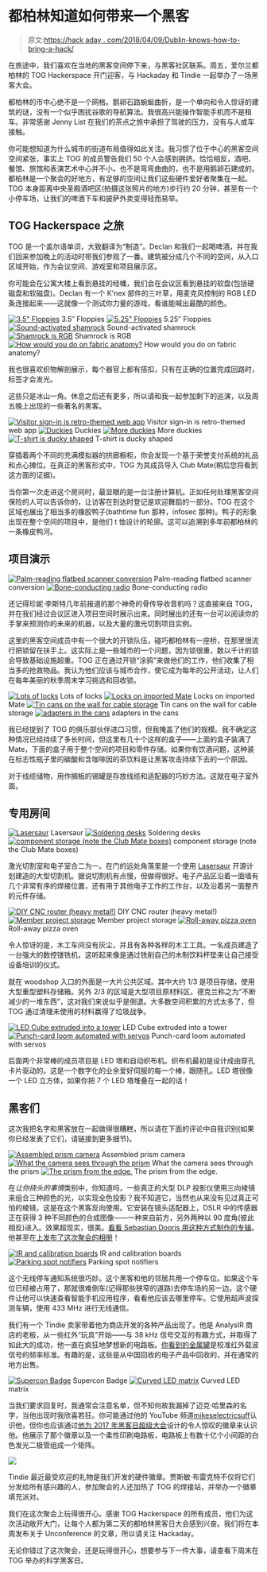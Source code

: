 # 都柏林知道如何带来一个黑客

> 原文:[https://hack aday . com/2018/04/09/Dublin-knows-how-to-bring-a-hack/](https://hackaday.com/2018/04/09/dublin-knows-how-to-bring-a-hack/)

在旅途中，我们喜欢在当地的黑客空间停下来，与黑客社区联系。周五，爱尔兰都柏林的 TOG Hackerspace 开门迎客，与 Hackaday 和 Tindie 一起举办了一场黑客大会。

都柏林的市中心绝不是一个网格。鹅卵石路蜿蜒曲折，是一个单向和令人惊讶的建筑的谜，没有一个似乎困扰谷歌的导航算法。我很高兴能操作智能手机而不是租车。非常感谢 Jenny List 在我们的茶点之旅中承担了驾驶的压力，没有与人或车接触。

你可能想知道为什么城市的街道布局值得如此关注。我习惯了位于中心的黑客空间空间紧张，事实上 TOG 的成员警告我们 50 个人会感到拥挤。恰恰相反，酒吧、餐馆、旅馆和表演艺术中心并不小，也不是弯弯曲曲的，也不是用鹅卵石建成的。都柏林是一个聚会的好地方，有足够的空间让我们这些硬件爱好者聚集在一起。TOG 本身距离中央圣殿酒吧区(拍摄这张照片的地方)步行约 20 分钟，甚至有一个小停车场，让我们的啤酒下车和披萨外卖变得轻而易举。

## TOG Hackerspace 之旅

TOG 是一个盖尔语单词，大致翻译为“制造”。Declan 和我们一起喝啤酒，并在我们回来参加晚上的活动时带我们参观了一番。建筑被分成几个不同的空间，从入口区域开始，作为会议空间、游戏室和项目展示区。

你可能会在公寓大楼上看到悬挂的经幡，我们会在会议区看到悬挂的软盘(包括硬磁盘和软磁盘)。Declan 有一个 K'nex 部件的三叶草，用麦克风控制的 RGB LED 条连接起来——这就像一个测试你力量的游戏，看谁能喊出最酷的颜色。

 [![3.5" Floppies](../Images/3a4c8a827729c97064ce8cebb54a0fd7.png "tog-floppies-1")](https://hackaday.com/2018/04/09/dublin-knows-how-to-bring-a-hack/tog-floppies-1/) 3.5″ Floppies [![5.25" Floppies](../Images/323dbf2745c8285d07bd55462ade470e.png "tog-floppies-2")](https://hackaday.com/2018/04/09/dublin-knows-how-to-bring-a-hack/tog-floppies-2/) 5.25″ Floppies [![Sound-activated shamrock](../Images/2539455d2df1d94911796dd67f7a9aca.png "tog-shamrock-red")](https://hackaday.com/2018/04/09/dublin-knows-how-to-bring-a-hack/tog-shamrock-red/) Sound-activated shamrock [![Shamrock is RGB](../Images/353cbf87e9dabd777e367ffcf3bc40ba.png "tog-shamrock-green")](https://hackaday.com/2018/04/09/dublin-knows-how-to-bring-a-hack/tog-shamrock-green/) Shamrock is RGB [![How would you do on fabric anatomy?](../Images/1abb3de64e3b7e70bff98f5e9955c0d6.png "tog-fabrick-anatomy")](https://hackaday.com/2018/04/09/dublin-knows-how-to-bring-a-hack/tog-fabrick-anatomy/) How would you do on fabric anatomy?

我也很喜欢织物解剖展示，每个器官上都有搭扣，只有在正确的位置完成回路时，标签才会发光。

这些只是冰山一角。休息之后还有更多，所以请和我一起参加剩下的巡演，以及周五晚上出现的一些著名的黑客。

 [![Visitor sign-in is retro-themed web app](../Images/527b898cd55934b99edc40e858bc188d.png "tog-checkin")](https://hackaday.com/2018/04/09/dublin-knows-how-to-bring-a-hack/tog-checkin/) Visitor sign-in is retro-themed web app [![Duckies](../Images/6f6f9acf2c52be0d2534923d2f058664.png "tog-duckies-2")](https://hackaday.com/2018/04/09/dublin-knows-how-to-bring-a-hack/tog-duckies-2/) Duckies [![More duckies](../Images/eb47cd4d8d250cbac29f43825c165746.png "tog-duckies-1")](https://hackaday.com/2018/04/09/dublin-knows-how-to-bring-a-hack/tog-duckies-1/) More duckies [![T-shirt is ducky shaped](../Images/39262a3bdc69ccc86450abb98cbd66e6.png "tog-ducky-shirt-1")](https://hackaday.com/2018/04/09/dublin-knows-how-to-bring-a-hack/tog-ducky-shirt-1/) T-shirt is ducky shaped

穿插着两个不同的充满模拟器的拱廊橱柜，你会发现一个基于荣誉支付系统的礼品和点心摊位。在真正的黑客形式中，TOG 为其成员导入 Club Mate(稍后您将看到这方面的证据)。

当你第一次走进这个房间时，最显眼的是一台注册计算机。正如任何处理黑客空间保险的人可以告诉你的，让访客在到达时登记是欢迎舞蹈的一部分。TOG 在这个区域也展出了相当多的橡胶鸭子(bathtime fun 那种，infosec 那种)。鸭子的形象出现在整个空间的项目中，是他们 t 恤设计的轮廓。这可以追溯到多年前都柏林的一条橡皮鸭河。

## 项目演示

 [![Palm-reading flatbed scanner conversion](../Images/0a5969b4718c0f2a5f82fbb35e54ac25.png "tog-palm-reader-2")](https://hackaday.com/2018/04/09/dublin-knows-how-to-bring-a-hack/tog-palm-reader-2/) Palm-reading flatbed scanner conversion [![Bone-conducting radio](../Images/04d91c9b47eb4e93c3149cfbb881859a.png "tog-skull-radio")](https://hackaday.com/2018/04/09/dublin-knows-how-to-bring-a-hack/tog-skull-radio/) Bone-conducting radio

还记得珍妮·李斯特几年前报道的那个神奇的骨传导收音机吗？这直接来自 TOG，并在我们经过会议区进入项目空间时展示出来。同时展出的还有一台可以阅读你的手掌来预测你的未来的机器，以及大量的激光切割项目实例。

这里的黑客空间成员中有一个很大的开锁队伍，碰巧都柏林有一座桥，在那里很流行把锁留在扶手上。这实际上是一些城市的一个问题，因为锁很重，数以千计的锁会导致基础设施超重。TOG 正在通过开锁“涂鸦”来做他们的工作，他们收集了相当多的抢救物品。我认为他们应该与城市合作，使它成为每年的公开活动，让人们在每年美丽的秋季周末学习挑选和回收锁。

 [![Lots of locks](../Images/7e8c5471045b9f92d4ba94f7ec290f59.png "tog-locks-1")](https://hackaday.com/2018/04/09/dublin-knows-how-to-bring-a-hack/tog-locks-1/) Lots of locks [![Locks on imported Mate](../Images/02172ad1d5f0def65692f848d82184f3.png "tog-locks-2")](https://hackaday.com/2018/04/09/dublin-knows-how-to-bring-a-hack/tog-locks-2/) Locks on imported Mate [![Tin cans on the wall for cable storage](../Images/e5506fbe7cbe3b0073b4ea45b1278523.png "tog-need-a-cable-1")](https://hackaday.com/2018/04/09/dublin-knows-how-to-bring-a-hack/tog-need-a-cable-1/) Tin cans on the wall for cable storage [![adapters in the cans](../Images/83925b574b6ab81bf32ef2e781807160.png "tog-need-a-cable-2")](https://hackaday.com/2018/04/09/dublin-knows-how-to-bring-a-hack/tog-need-a-cable-2/) adapters in the cans

我已经提到了 TOG 的俱乐部伙伴进口习惯，但我掩盖了他们的规模。我不确定这种情况已经持续了多长时间，但这里有几十个这样的盒子——上面的盒子装满了 Mate，下面的盒子用于整个空间的项目和零件存储。如果你有饮酒问题，这种装在标志性瓶子里的碳酸和含咖啡因的茶饮料是让黑客攻击持续下去的一个原因。

对于线缆储物，用作搁板的锡罐是存放线缆和适配器的巧妙方法。这就在电子室外面。

## 专用房间

 [![Lasersaur](../Images/5554d865120d712a55d3d27c325c2dfb.png "tog-lasersaurus")](https://hackaday.com/2018/04/09/dublin-knows-how-to-bring-a-hack/tog-lasersaurus/) Lasersaur [![Soldering desks](../Images/ffd2df8238b41d067fd07475866560d8.png "tog-soldering-area")](https://hackaday.com/2018/04/09/dublin-knows-how-to-bring-a-hack/tog-soldering-area/) Soldering desks [![component storage (note the Club Mate boxes)](../Images/4b829d484571400606d60defadff200e.png "tog-component-storage")](https://hackaday.com/2018/04/09/dublin-knows-how-to-bring-a-hack/tog-component-storage/) component storage (note the Club Mate boxes)

激光切割室和电子室合二为一。在门的远处角落里是一个使用 [Lasersaur](https://hackaday.com/2015/06/04/lasersaur-that-cuts-12-plywood-and-10mm-acrylic-pew-pew/) 开源计划建造的大型切割机。据说切割机有点慢，但做得很好。电子产品区沿着一面墙有几个非常有序的焊接位置，还有用于其他电子工作的工作台，以及沿着另一面整齐的元件存储。

 [![DIY CNC router (heavy metal!)](../Images/1f85fd9c3a92cce73dba319cb607bcd8.png "tog-diy-cnc-router")](https://hackaday.com/2018/04/09/dublin-knows-how-to-bring-a-hack/tog-diy-cnc-router/) DIY CNC router (heavy metal!) [![Member project storage](../Images/d6087b045c313783f5cf675072473b9f.png "tog-member-storage")](https://hackaday.com/2018/04/09/dublin-knows-how-to-bring-a-hack/tog-member-storage/) Member project storage [![Roll-away pizza oven](../Images/c049f71d3d9a8f05196a3ca2e831e203.png "tog-pizza-oven")](https://hackaday.com/2018/04/09/dublin-knows-how-to-bring-a-hack/tog-pizza-oven/) Roll-away pizza oven

令人惊讶的是，木工车间没有灰尘，并且有各种各样的木工工具。一名成员建造了一台强大的数控镂铣机，这听起来像是通过铣削自己的木制饮料杯垫来让自己接受设备培训的仪式。

就在 woodshop 入口的外面是一大片公共区域。其中大约 1/3 是项目存储，使用大型重型塑料存储箱。另外 2/3 的区域是大型项目原材料区。德克兰称之为“不断减少的一堆东西”，这对我们来说似乎是倒退。大多数空间积累的方式太多了，但 TOG 通过清理未使用的材料赢得了垃圾战争。

 [![LED Cube extruded into a tower](../Images/c26258777a21719b4eebec217dbec71c.png "tog-led-tower")](https://hackaday.com/2018/04/09/dublin-knows-how-to-bring-a-hack/tog-led-tower/) LED Cube extruded into a tower [![Punch-card loom automated with servos](../Images/5474fa483cd8eaef190197c4eec02b1a.png "tog-punchcard-knitter-conversion")](https://hackaday.com/2018/04/09/dublin-knows-how-to-bring-a-hack/tog-punchcard-knitter-conversion/) Punch-card loom automated with servos

后面两个非常棒的成员项目是 LED 塔和自动织布机。织布机最初是设计成由穿孔卡片驱动的。这是一个数字化的业余爱好伺服的每一个棒，跟随孔。LED 塔很像一个 LED 立方体，如果你把 7 个 LED 塔堆叠在一起的话！

## 黑客们

这次我把名字和黑客放在一起做得很糟糕，所以请在下面的评论中自我识别(如果你已经发表了它们，请链接到更多细节)。

 [![Assembled prism camera](../Images/f196006b5ebb47971dd99a172d3eddff.png "tog-prism-camera-1")](https://hackaday.com/2018/04/09/dublin-knows-how-to-bring-a-hack/tog-prism-camera-1/) Assembled prism camera [![What the camera sees through the prism](../Images/c5156b176d08bc3903e6a2ae5a201e9d.png "tog-prism-camera-2")](https://hackaday.com/2018/04/09/dublin-knows-how-to-bring-a-hack/tog-prism-camera-2/) What the camera sees through the prism [![The prism from the edge.](../Images/378b83d05ab53be1505205c7dc54bc92.png "tog-prism-camera-3")](https://hackaday.com/2018/04/09/dublin-knows-how-to-bring-a-hack/tog-prism-camera-3/) The prism from the edge.

在*让你挠头的事情*类别中，你知道吗，一些真正的大型 DLP 投影仪使用三向棱镜来组合三种颜色的光，以实现全色投影？我不知道它，当然也从来没有见过真正可怕的棱镜，这是在这个黑客反向使用。它安装在镜头适配器上，DSLR 中的传感器正在获得 3 种不同颜色的合成图像——一种来自前方，另外两种以 90 度角(彼此相反)进入。效果超现实，很美。[看看 Sebastian Dooris 用这种方式制作的专辑](https://www.flickr.com/photos/sebastiandooris/sets/72157673377574816)。他甚至在[上发布了这次聚会的相册](https://www.flickr.com/photos/sebastiandooris/sets/72157694612110884)！

 [![IR and calibration boards](../Images/0f49091e24d584b7597e61ad3524989a.png "tog-tindie-calibration-hardware")](https://hackaday.com/2018/04/09/dublin-knows-how-to-bring-a-hack/tog-tindie-calibration-hardware/) IR and calibration boards [![Parking spot notifiers](../Images/fb8b272793f65c6c31e035bb8bb132d1.png "tog-parking-spot-notifier")](https://hackaday.com/2018/04/09/dublin-knows-how-to-bring-a-hack/tog-parking-spot-notifier-2/) Parking spot notifiers

这个无线停车通知系统很巧妙。这个黑客和他的邻居共用一个停车位。如果这个车位已经被占用了，那就很难倒车(记得那些狭窄的道路)去停车场的另一边。这个硬件让他可以快速查看智能手机应用程序，看看他应该去哪里停车。它使用超声波探测车辆，使用 433 MHz 进行无线通信。

我们有一个 Tindie 卖家带着他为商店开发的各种产品出现了。他是 AnalysIR 商店的老板，从一些红外“玩具”开始——与 38 kHz 信号交互的有趣方式，并取得了如此大的成功，他一直在疯狂地梦想新的电路板。[你看到的金属罐](https://www.tindie.com/products/AnalysIR/10mhz-ocxo-frequency-standard-module-or-kit/)是校准红外载波信号的频率标准。有趣的是，这些是从中国回收的电子产品中回收的，并在通常的地方出售。

 [![Supercon Badge](../Images/f4196076aef3038126652484897ac9aa.png "tog-harrison-confernce-badge")](https://hackaday.com/2018/04/09/dublin-knows-how-to-bring-a-hack/tog-harrison-confernce-badge/) Supercon Badge [![Curved LED matrix](../Images/9dc5a621b95c16aa7a9446dc4216cf26.png "tog-flexible-led-hack")](https://hackaday.com/2018/04/09/dublin-knows-how-to-bring-a-hack/tog-flexible-led-hack/) Curved LED matrix

当我们要求回复时，我通常会注意名单，但不知何故我漏掉了迈克·哈里森的名字，当他出现时我欣喜若狂。你可能通过他的 YouTube 频道[mikeselectricsuff](https://www.youtube.com/channel/UCcs0ZkP_as4PpHDhFcmCHyA)认识他，但你也应该通过[他为 2017 年黑客日超级大会](https://hackaday.io/project/27427-camera-badge-for-supercon-2017)设计的令人惊叹的徽章来认识他。他展示了那个徽章以及一个柔性印刷电路板，电路板上有数十亿个小间距的白色发光二极管组成一个矩阵。

![](../Images/7682d02bcf1a76ce16969135f3b3c223.png)

Tindie 最近最受欢迎的礼物是我们开发的硬件徽章。贾斯敏·布雷克特不仅将它们分发给所有感兴趣的人，参加聚会的人还加热了 TOG 的焊接站，并举办一个徽章填充派对。

我们在这次聚会上玩得很开心。感谢 TOG Hackerspace 的所有成员，他们为这次活动敞开大门，让每个人都为第二天的都柏林黑客日大会感到兴奋。我们将在本周发布关于 Unconference 的文章，所以请关注 Hackaday。

无论你错过了这次聚会，还是玩得很开心，想要参与下一件大事，请查看下周末在 TOG 举办的科学黑客日。